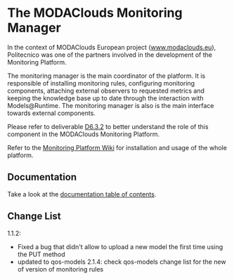 The MODAClouds Monitoring Manager
=============================

In the context of MODAClouds European project (www.modaclouds.eu), Politecnico was
one of the partners involved in the development of the Monitoring Platform.

The monitoring manager is the main coordinator of the platform. 
It is responsible of installing monitoring rules, configuring monitoring components,
 attaching external observers to requested metrics and keeping the knowledge 
 base up to date through the interaction with Models@Runtime. The monitoring manager is also 
 is the main interface towards external components.

Please refer to deliverable [D6.3.2](http://www.modaclouds.eu/publications/public-deliverables/) 
to better understand the role of this component in the MODAClouds Monitoring Platform.

Refer to the [Monitoring Platform Wiki](https://github.com/deib-polimi/modaclouds-monitoring-manager/wiki) for installation and usage of the whole platform.

## Documentation

Take a look at the [documentation table of contents](doc/TOC.md).

## Change List

1.1.2:

* Fixed a bug that didn't allow to upload a new model the first time using the PUT method
* updated to qos-models 2.1.4: check qos-models change list for the new of version of monitoring rules